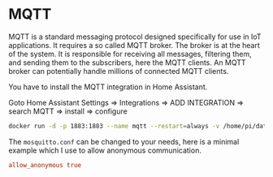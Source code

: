 # MQTT

MQTT is a standard messaging protocol designed specifically for use in IoT applications. It requires a so called MQTT broker.
The broker is at the heart of the system. It is responsible for receiving all messages, filtering them, and sending them to the subscribers, here the MQTT clients. An MQTT broker can potentially handle millions of connected MQTT clients.

You have to install the MQTT integration in Home Assistant.

Goto Home Assistant Settings => Integrations => ADD INTEGRATION => search MQTT => install => configure 


```sh
docker run -d -p 1883:1883 --name mqtt --restart=always -v /home/pi/data/mqtt_data/mosquitto.conf:/mosquitto/config/mosquitto.conf eclipse-mosquitto:2
```

The ``mosquitto.conf`` can be changed to your needs, here is a minimal example which I use to allow anonymous communication.

```conf
allow_anonymous true
```
